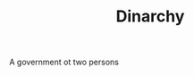 ---
title: Dinarchy
letter: D
permalink: "/definitions/bld-dinarchy.html"
body: A government ot two persons
published_at: '2018-07-07'
source: Black's Law Dictionary 2nd Ed (1910)
layout: post
---